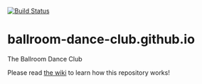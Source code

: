 [![Build Status](https://travis-ci.org/ballroom-dance-club/ballroom-dance-club.github.io.svg?branch=master)](https://travis-ci.org/ballroom-dance-club/ballroom-dance-club.github.io)

# ballroom-dance-club.github.io
The Ballroom Dance Club

Please read [the wiki](../../wiki) to learn how this repository works!
